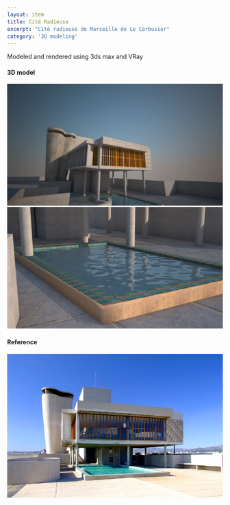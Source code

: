 ```yaml
---
layout: item
title: Cité Radieuse
excerpt: "Cité radieuse de Marseille de Le Corbusier"
category: '3D modeling'
---
```


<p>Modeled and rendered using 3ds max and VRay</p>

<h4>3D model</h4>

<div class="image fit">
<img src="/images/fulls/3D_modeling/cite_radieuse/cite_radieuse.jpg "></div>

<div class="image fit">
<img src="/images/fulls/3D_modeling/cite_radieuse/piscine_cite_radieuse.jpg "></div>

<h4>Reference</h4>
<div class="image fit">
<img src="/images/fulls/3D_modeling/cite_radieuse/reference.jpg "></div>
